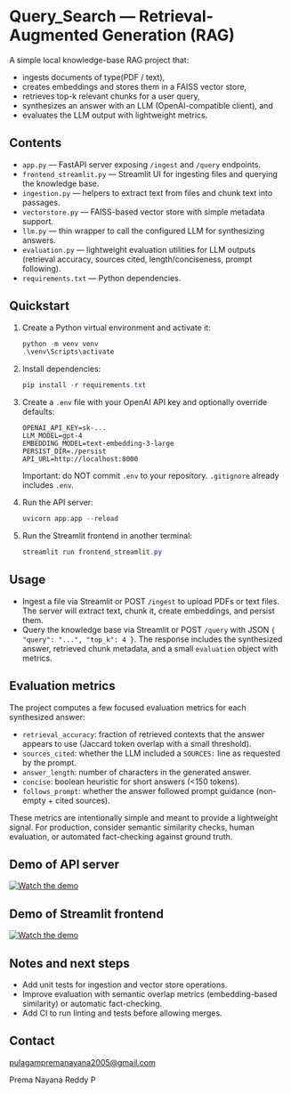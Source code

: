 # Query_Search — Retrieval-Augmented Generation (RAG) 

A simple local knowledge-base RAG project that:

- ingests documents of type(PDF / text),
- creates embeddings and stores them in a FAISS vector store,
- retrieves top-k relevant chunks for a user query,
- synthesizes an answer with an LLM (OpenAI-compatible client), and
- evaluates the LLM output with lightweight metrics.

Contents
--------

- `app.py` — FastAPI server exposing `/ingest` and `/query` endpoints.
- `frontend_streamlit.py` — Streamlit UI for ingesting files and querying the knowledge base.
- `ingestion.py` — helpers to extract text from files and chunk text into passages.
- `vectorstore.py` — FAISS-based vector store with simple metadata support.
- `llm.py` — thin wrapper to call the configured LLM for synthesizing answers.
- `evaluation.py` — lightweight evaluation utilities for LLM outputs (retrieval accuracy, sources cited, length/conciseness, prompt following).
- `requirements.txt` — Python dependencies.

Quickstart
----------

1. Create a Python virtual environment and activate it:

	```powershell
	python -m venv venv
	.\venv\Scripts\activate
	```

2. Install dependencies:

	```powershell
	pip install -r requirements.txt
	```

3. Create a `.env` file with your OpenAI API key and optionally override defaults:

	```text
	OPENAI_API_KEY=sk-...
	LLM_MODEL=gpt-4
	EMBEDDING_MODEL=text-embedding-3-large
	PERSIST_DIR=./persist
	API_URL=http://localhost:8000
	```

	Important: do NOT commit `.env` to your repository. `.gitignore` already includes `.env`.

4. Run the API server:

	```powershell
	uvicorn app:app --reload
	```

5. Run the Streamlit frontend in another terminal:

	```powershell
	streamlit run frontend_streamlit.py
	```

Usage
-----

- Ingest a file via Streamlit or POST `/ingest` to upload PDFs or text files. The server will extract text, chunk it, create embeddings, and persist them.
- Query the knowledge base via Streamlit or POST `/query` with JSON `{ "query": "...", "top_k": 4 }`. The response includes the synthesized answer, retrieved chunk metadata, and a small `evaluation` object with metrics.

Evaluation metrics
------------------

The project computes a few focused evaluation metrics for each synthesized answer:

- `retrieval_accuracy`: fraction of retrieved contexts that the answer appears to use (Jaccard token overlap with a small threshold).
- `sources_cited`: whether the LLM included a `SOURCES:` line as requested by the prompt.
- `answer_length`: number of characters in the generated answer.
- `concise`: boolean heuristic for short answers (<150 tokens).
- `follows_prompt`: whether the answer followed prompt guidance (non-empty + cited sources).

These metrics are intentionally simple and meant to provide a lightweight signal. For production, consider semantic similarity checks, human evaluation, or automated fact-checking against ground truth.

## Demo of  API server

[![Watch the demo](https://github.com/ambatiredd/query_search/blob/main/video/fast_api.gif)](https://github.com/ambatiredd/query_search/blob/main/video/fast_api.mp4)


## Demo of Streamlit frontend
[![Watch the demo](https://github.com/ambatiredd/query_search/blob/main/video/frontend.gif)](https://github.com/ambatiredd/query_search/blob/main/video/frontend.mp4)


Notes and next steps
--------------------

- Add unit tests for ingestion and vector store operations.
- Improve evaluation with semantic overlap metrics (embedding-based similarity) or automatic fact-checking.
- Add CI to run linting and tests before allowing merges.

Contact
-------

pulagampremanayana2005@gmail.com

Prema Nayana Reddy P
